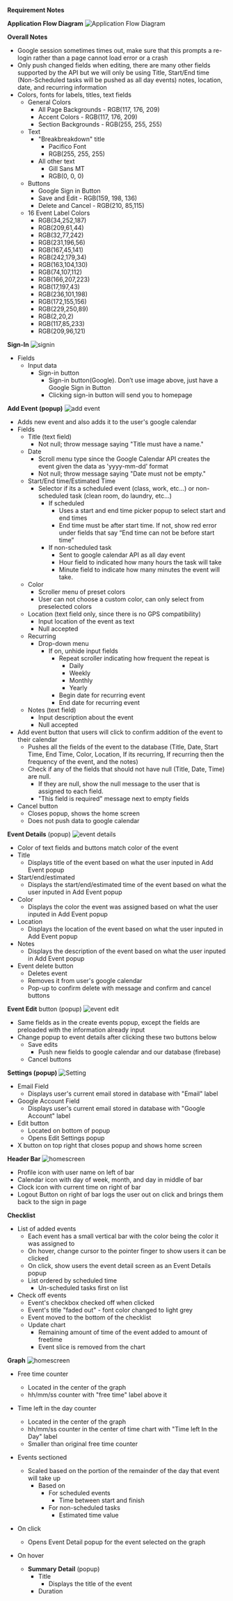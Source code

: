 **Requirement Notes**

**Application Flow Diagram**
![Application Flow Diagram ](https://github.com/breakbreakdown/webapp/blob/master/img/ApplicationFlowDiagram.png)

**Overall Notes**

- Google session sometimes times out, make sure that this prompts a re-login rather than a page cannot load error or a crash
- Only push changed fields when editing, there are many other fields supported by the API but we will only be using Title, Start/End time (Non-Scheduled tasks will be pushed as all day events) notes, location, date, and recurring information
- Colors, fonts for labels, titles, text fields
  - General Colors
    - All Page Backgrounds - RGB(117, 176, 209)
    - Accent Colors - RGB(117, 176, 209)
    - Section Backgrounds - RGB(255, 255, 255)
  - Text
    - &quot;Breakbreakdown&quot; title
      - Pacifico Font
      - RGB(255, 255, 255)
    - All other text
      - Gill Sans MT
      - RGB(0, 0, 0)
  - Buttons
    - Google Sign in Button
    - Save and Edit - RGB(159, 198, 136)
    - Delete and Cancel - RGB(210, 85,115)
  - 16 Event Label Colors
    - RGB(34,252,187)
    - RGB(209,61,44)
    - RGB(32,77,242)
    - RGB(231,196,56)
    - RGB(167,45,141)
    - RGB(242,179,34)
    - RGB(163,104,130)
    - RGB(74,107,112)
    - RGB(166,207,223)
    - RGB(17,197,43)
    - RGB(236,101,198)
    - RGB(172,155,156)
    - RGB(229,250,89)
    - RGB(2,20,2)
    - RGB(117,85,233)
    - RGB(209,96,121)

**Sign-In**
![signin ](https://github.com/breakbreakdown/webapp/blob/master/img/signin.png)
- Fields
  - Input data
    - Sign-in button
      - Sign-in button(Google). Don’t use image above, just have a Google Sign in Button
      - Clicking sign-in button will send you to homepage

**Add Event (popup)**
![add event ](https://github.com/breakbreakdown/webapp/blob/master/img/AddEvent.png)
- Adds new event and also adds it to the user&#39;s google calendar
- Fields
  - Title (text field)
    - Not null; throw message saying &quot;Title must have a name.&quot;
  - Date
    - Scroll menu type since the Google Calendar API creates the event given the data as &#39;yyyy-mm-dd&#39; format
    - Not null; throw message saying &quot;Date must not be empty.&quot;
  - Start/End time/Estimated Time
    - Selector if its a scheduled event (class, work, etc...) or non-scheduled task (clean room, do laundry, etc...)
      - If scheduled
        - Uses a start and end time picker popup to select start and end times
        - End time must be after start time. If not, show red error under fields that say “End time can not be before start time”
      - If non-scheduled task
        - Sent to google calendar API as all day event
        - Hour field to indicated how many hours the task will take
        - Minute field to indicate how many minutes the event will take.
  - Color
    - Scroller menu of preset colors
    - User can not choose a custom color, can only select from preselected colors
  - Location (text field only, since there is no GPS compatibility)
    - Input location of the event as text
    - Null accepted
  - Recurring
    - Drop-down menu
      - If on, unhide input fields
        - Repeat scroller indicating how frequent the repeat is
          - Daily
          - Weekly
          - Monthly
          - Yearly
        - Begin date for recurring event
        - End date for recurring event
  - Notes (text field)
    - Input description about the event
    - Null accepted
- Add event button that users will click to confirm addition of the event to their calendar
  - Pushes all the fields of the event to the database (Title, Date, Start Time, End Time, Color, Location, If its recurring, If recurring then the frequency of the event, and the notes)
  - Check if any of the fields that should not have null (Title, Date, Time) are null.
    - If they are null, show the null message to the user that is assigned to each field.
    - &quot;This field is required&quot; message next to empty fields
- Cancel button
  - Closes popup, shows the home screen
  - Does not push data to google calendar



**Event Details** (popup)
![event details ](https://github.com/breakbreakdown/webapp/blob/master/img/eventname.png)
- Color of text fields and buttons match color of the event
- Title
  - Displays title of the event based on what the user inputed in Add Event popup
- Start/end/estimated
  - Displays the start/end/estimated time of the event based on what the user inputed in Add Event popup
- Color
  - Displays the color the event was assigned based on what the user inputed in Add Event popup
- Location
  - Displays the location of the event based on what the user inputed in Add Event popup
- Notes
  - Displays the description of the event based on what the user inputed in Add Event popup
- Event delete button
  - Deletes event
  - Removes it from user&#39;s google calendar
  - Pop-up to confirm delete with message and confirm and cancel buttons


**Event Edit** button (popup)
![event edit ](https://github.com/breakbreakdown/webapp/blob/master/img/EventNameEdit.png)
- Same fields as in the create events popup, except the fields are preloaded with the information already input
- Change popup to event details after clicking these two buttons below
  - Save edits
    - Push new fields to google calendar and our database (firebase)
  - Cancel buttons



**Settings (popup)**
![Setting ](https://github.com/breakbreakdown/webapp/blob/master/img/setting.png)
- Email Field
  - Displays user&#39;s current email stored in database with &quot;Email&quot; label
- Google Account Field
  - Displays user&#39;s current email stored in database with &quot;Google Account&quot; label
- Edit button
  - Located on bottom of popup
  - Opens Edit Settings popup
- X button on top right that closes popup and shows home screen

**Header Bar**
![homescreen ](https://github.com/breakbreakdown/webapp/blob/master/img/homescreen.png)
- Profile icon with user name on left of bar
- Calendar icon with day of week, month, and day in middle of bar
- Clock icon with current time on right of bar
- Logout Button on right of bar logs the user out on click and brings them back to the sign in page

**Checklist**

- List of added events
  - Each event has a small vertical bar with the color being the color it was assigned to
  - On hover, change cursor to the pointer finger to show users it can be clicked
  - On click, show users the event detail screen as an Event Details popup
  - List ordered by scheduled time
    - Un-scheduled tasks first on list
- Check off events
  - Event&#39;s checkbox checked off when clicked
  - Event&#39;s title &quot;faded out&quot; - font color changed to light grey
  - Event moved to the bottom of the checklist
  - Update chart
    - Remaining amount of time of the event added to amount of freetime
    - Event slice is removed from the chart

**Graph**
![homescreen ](https://github.com/breakbreakdown/webapp/blob/master/img/homescreen.png)
- Free time counter
  - Located in the center of the graph
  - hh/mm/ss counter with &quot;free time&quot; label above it
- Time left in the day counter
  - Located in the center of the graph
  - hh/mm/ss counter in the center of time chart with &quot;Time left In the Day&quot; label
  - Smaller than original free time counter
- Events sectioned
  - Scaled based on the portion of the remainder of the day that event will take up
    - Based on
      - For scheduled events
        - Time between start and finish
      - For non-scheduled tasks
        - Estimated time value
- On click
  - Opens Event Detail popup for the event selected on the graph

- On hover
  - **Summary Detail** (popup)
    - Title
      - Displays the title of the event
    - Duration
